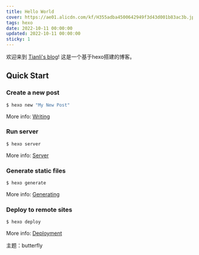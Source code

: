 ```yaml
---
title: Hello World
cover: https://ae01.alicdn.com/kf/H355adba4500642949f3d43d001b83ac3b.jpg
tags: hexo
date: 2022-10-11 00:00:00
updated: 2022-10-11 00:00:00
sticky: 1
---
```

欢迎来到 [Tianli's blog](tianli-blog.club)! 这是一个基于hexo搭建的博客。
## Quick Start

### Create a new post

``` bash
$ hexo new "My New Post"
```

More info: [Writing](https://hexo.io/docs/writing.html)

### Run server

``` bash
$ hexo server
```

More info: [Server](https://hexo.io/docs/server.html)

### Generate static files

``` bash
$ hexo generate
```

More info: [Generating](https://hexo.io/docs/generating.html)

### Deploy to remote sites

``` bash
$ hexo deploy
```

More info: [Deployment](https://hexo.io/docs/one-command-deployment.html)

主题：butterfly
